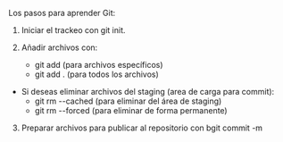 Los pasos para aprender Git:

1. Iniciar el trackeo con git init.

2. Añadir archivos con:
   - git add <archivo> (para archivos específicos)
   - git add . (para todos los archivos)

- Si deseas eliminar archivos del staging (area de carga para commit):
  - git rm --cached (para eliminar del área de staging)
  - git rm --forced (para eliminar de forma permanente)

3. Preparar archivos para publicar al repositorio con bgit commit -m <mensaje>

